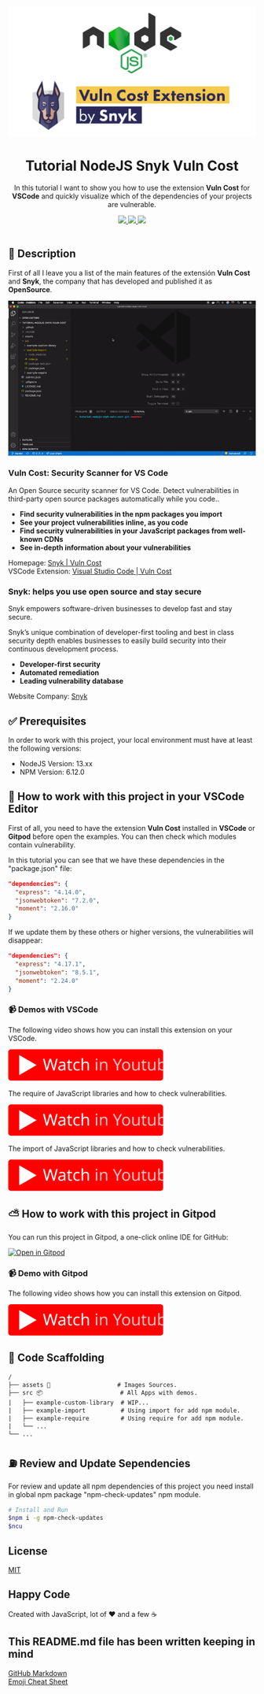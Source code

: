 <p align="center">
  <img src="assets/banner.png" width="600" />
</p>

<h1 align="center">Tutorial NodeJS Snyk Vuln Cost</h1>

<p align="center">In this tutorial I want to show you how to use the extension <strong>Vuln Cost</strong> for <strong>VSCode</strong> and quickly visualize which of the dependencies of your projects are vulnerable.</p>

<p align="center">
  <a title="MIT License" href="LICENSE.md">
    <img src="https://img.shields.io/github/license/gridsome/gridsome.svg?style=flat-square&label=License&colorB=6cc24a">
  </a>
  <a title="Twitter: JoseJ_PR" href="https://twitter.com/JoseJ_PR">
    <img src="https://img.shields.io/twitter/url?color=1991DA&label=Twitter%20%40JoseJ_PR&logo=twitter&logoColor=FFFFFF&style=flat-square&url=https%3A%2F%2Ftwitter.com%2FJoseJ_PR">
  </a>  
  <a title="Github: Sponsors" href="https://github.com/sponsors/JoseJPR">
    <img src="https://img.shields.io/twitter/url?color=032f62&label=Github%20Sponsors%20%40JoseJPR&logo=github&logoColor=FFFFFF&style=flat-square&url=https%3A%2F%2Fgithub.com%2Fsponsors%2FJoseJPR">
  </a>
  <br />
  <br />
</p>

## 🔖 Description

First of all I leave you a list of the main features of the extensión **Vuln Cost** and **Snyk**, the company that has developed and published it as **OpenSource**.

<p align="center">
  <img src="assets/video.gif" />
</p>

### Vuln Cost: Security Scanner for VS Code

An Open Source security scanner for VS Code. Detect vulnerabilities in third-party open source packages automatically while you code..

* **Find security vulnerabilities in the npm packages you import**
* **See your project vulnerabilities inline, as you code**
* **Find security vulnerabilities in your JavaScript packages from well-known CDNs**
* **See in-depth information about your vulnerabilities**

Homepage: [Snyk | Vuln Cost](https://snyk.io/security-scanner-vuln-cost/) \
VSCode Extension: [Visual Studio Code | Vuln Cost](https://marketplace.visualstudio.com/items?itemName=snyk-security.vscode-vuln-cost)

### Snyk: helps you use open source and stay secure

Snyk empowers software-driven businesses to develop fast and stay secure.

Snyk’s unique combination of developer-first tooling and best in class security depth enables businesses to easily build security into their continuous development process.

* **Developer-first security**
* **Automated remediation**
* **Leading vulnerability database**

Website Company: [Snyk](https://snyk.io/)

## ✅ Prerequisites

In order to work with this project, your local environment must have at least the following versions:

* NodeJS Version: 13.xx
* NPM Version: 6.12.0

## 📐 How to work with this project in your VSCode Editor

First of all, you need to have the extension **Vuln Cost** installed in **VSCode** or **Gitpod** before open the examples. You can then check which modules contain vulnerability.

In this tutorial you can see that we have these dependencies in the "package.json" file:

```json
"dependencies": {
  "express": "4.14.0",
  "jsonwebtoken": "7.2.0",
  "moment": "2.16.0"
}
```

If we update them by these others or higher versions, the vulnerabilities will disappear:

```json
"dependencies": {
  "express": "4.17.1",
  "jsonwebtoken": "8.5.1",
  "moment": "2.24.0"
}
```

### 📹 Demos with VSCode

The following video shows how you can install this extension on your VSCode.

[![Video](./assets/youtube.svg)](https://youtu.be/1_ptjvhxH1s)

The require of JavaScript libraries and how to check vulnerabilities.

[![Video](./assets/youtube.svg)](https://youtu.be/gfi0WC6j8Qk)

The import of JavaScript libraries and how to check vulnerabilities.

[![Video](./assets/youtube.svg)](https://youtu.be/wI4PF-BuM-g)

## ⛅️ How to work with this project in Gitpod

You can run this project in Gitpod, a one-click online IDE for GitHub:

[![Open in Gitpod](https://gitpod.io/button/open-in-gitpod.svg)](https://gitpod.io/#https://github.com/JoseJPR/tutorial-nodejs-snyk-vuln-cost)

### 📹 Demo with Gitpod

The following video shows how you can install this extension on Gitpod.

[![Video](./assets/youtube.svg)](https://youtu.be/jrUTdcDwqwo)

## 📂 Code Scaffolding

```any
/
├── assets 🌈                   # Images Sources.
├── src 📦                      # All Apps with demos.
|   ├── example-custom-library  # WIP...
|   ├── example-import          # Using import for add npm module.
|   ├── example-require         # Using require for add npm module.
|   └── ...
└── ...
```

## ⛽️ Review and Update Sependencies

For review and update all npm dependencies of this project you need install in global npm package "npm-check-updates" npm module.

```bash
# Install and Run
$npm i -g npm-check-updates
$ncu
```

## License

[MIT](LICENSE.md)

## Happy Code

Created with JavaScript, lot of ❤️ and a few ☕️

## This README.md file has been written keeping in mind

[GitHub Markdown](https://guides.github.com/features/mastering-markdown/) \
[Emoji Cheat Sheet](https://www.webfx.com/tools/emoji-cheat-sheet/)
